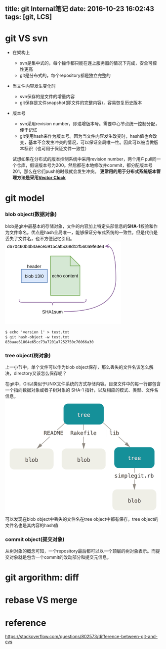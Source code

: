 title: git Internal笔记
date: 2016-10-23 16:02:43
tags: [git, LCS]
---
# git VS svn
- 在架构上
  - svn是集中式的，每个操作都只能在连上服务器的情况下完成，安全可控性更高
  - git是分布式的，每个repository都是独立完整的
- 当文件内容发生变化时
  - svn保存的是文件的增量内容
  - git保存是文件snapshot(即文件的完整内容)，容易恢复历史版本
- 版本号
  - svn采用revision number，即递增版本号。需要中心节点统一控制分配，便于记忆
  - git使用hash来作为版本号。因为当文件内容发生改变时，hash值也会改变，基本不会发生冲突的情况，可以保证全局唯一性。因此可以被当做版本标识（也可用于保证文件一致性）

  试想如果在分布式的版本控制系统中采用revision number，两个用户pull同一个仓库，假设版本号为200。然后都在本地修改并commit，都分配版本号201，那么在它们push的时候就会发生冲突。
  **更常用的用于分布式系统版本管理方法是采用[Vector Clock](https://en.wikipedia.org/wiki/Vector_clock)**

# git model
### blob object(数据对象)
blob是git中最基本的存储对象，文件的内容加上特定头部信息的**SHA-1**校验和作为文件命名。优点是hash全局唯一，能够保证分布式系统的一致性。但是代价是丢失了文件名，也不方便记忆引用。
![](/img/git_blob_object.png)
```
$ echo 'version 1' > test.txt
$ git hash-object -w test.txt
83baae61804e65cc73a7201a7252750c76066a30
```
### tree object(树对象)
上一小节中，单个文件可以作为blob object保存，那么丢失的文件名该怎么解决，directory又该怎么保存呢？

在git中，Git以类似于UNIX文件系统的方式存储内容。目录文件中的每一行都包含一个指向数据对象或者子树对象的 SHA-1 指针，以及相应的模式、类型、文件名信息。
![](/img/git_tree_object.png)
可以发现在blob object中丢失的文件名在tree object中都有保存。tree object的文件名也是其内容的hash值
### commit object(提交对象)
从树对象的概念可知，一个repository最后都可以以一个顶层的树对象表示。而提交对象就是包含一个commit的改动部分和提交元信息。

# git argorithm: diff

# rebase VS merge

# reference
https://stackoverflow.com/questions/802573/difference-between-git-and-cvs
